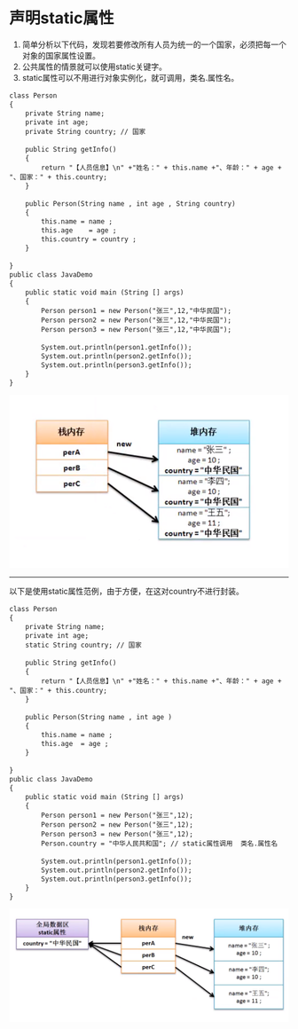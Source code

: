 # 声明static属性
1. 简单分析以下代码，发现若要修改所有人员为统一的一个国家，必须把每一个对象的国家属性设置。
2. 公共属性的情景就可以使用static关键字。
3. static属性可以不用进行对象实例化，就可调用，类名.属性名。
```
class Person
{
	private String name;
	private int age;
	private String country; // 国家

	public String getInfo()
	{
		return "【人员信息】\n" +"姓名：" + this.name +"、年龄：" + age + "、国家：" + this.country;
	}

	public Person(String name , int age , String country)
	{
		this.name = name ;
		this.age    = age ;
		this.country = country ;
	}
	
}
public class JavaDemo 
{
	public static void main (String [] args)
	{
		Person person1 = new Person("张三",12,"中华民国");
		Person person2 = new Person("张三",12,"中华民国");
		Person person3 = new Person("张三",12,"中华民国");

		System.out.println(person1.getInfo()); 
		System.out.println(person2.getInfo());
		System.out.println(person3.getInfo());
	}
}
```
![](https://github.com/hjj5258/Java/blob/master/JavaSE/img/StackAnalysis04.png)

---

以下是使用static属性范例，由于方便，在这对country不进行封装。

```
class Person
{
	private String name;
	private int age;
	static String country; // 国家

	public String getInfo()
	{
		return "【人员信息】\n" +"姓名：" + this.name +"、年龄：" + age + "、国家：" + this.country;
	}

	public Person(String name , int age )
	{
		this.name = name ;
		this.age  = age ;
	}
	
}
public class JavaDemo 
{
	public static void main (String [] args)
	{
		Person person1 = new Person("张三",12);
		Person person2 = new Person("张三",12);
		Person person3 = new Person("张三",12);
		Person.country = "中华人民共和国"; // static属性调用  类名.属性名 

		System.out.println(person1.getInfo()); 
		System.out.println(person2.getInfo());
		System.out.println(person3.getInfo());
	}
}
```
![](https://github.com/hjj5258/Java/blob/master/JavaSE/img/staticStackAnalysis.png)
